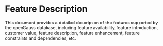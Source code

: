 # Feature Description

This document provides a detailed description of the features supported by the openGauss database, including feature availability, feature introduction, customer value, feature description, feature enhancement, feature constraints and dependencies, etc.

